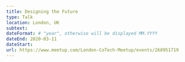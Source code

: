 ```yaml
---
title: Designing the Future
type: Talk
location: London, UK
subtext:
dateFormat: # "year", otherwise will be displayed MM.YYYY
dateEnd: 2020-03-11
dateStart:
url: https://www.meetup.com/London-CoTech-Meetup/events/268951719
---
```

